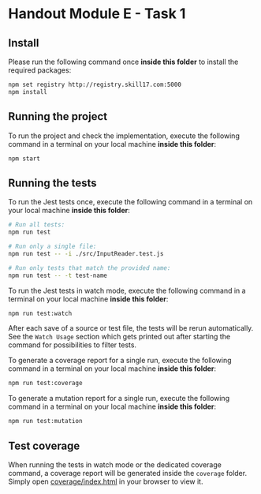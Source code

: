 # Handout Module E - Task 1

## Install

Please run the following command once **inside this folder** to install the required packages:

```bash
npm set registry http://registry.skill17.com:5000
npm install
```

## Running the project

To run the project and check the implementation, execute the following command in a terminal on your local machine **inside this folder**:

```bash
npm start
```

## Running the tests

To run the Jest tests once, execute the following command in a terminal on your local machine **inside this folder**:

```bash
# Run all tests:
npm run test

# Run only a single file:
npm run test -- -i ./src/InputReader.test.js

# Run only tests that match the provided name:
npm run test -- -t test-name
```

To run the Jest tests in watch mode, execute the following command in a terminal on your local machine **inside this folder**:

```bash
npm run test:watch
```

After each save of a source or test file, the tests will be rerun automatically.
See the `Watch Usage` section which gets printed out after starting the command for possibilities to filter tests.

To generate a coverage report for a single run, execute the following command in a terminal on your local machine **inside this folder**:

```bash
npm run test:coverage
```

To generate a mutation report for a single run, execute the following command in a terminal on your local machine **inside this folder**:

```bash
npm run test:mutation
```

## Test coverage

When running the tests in watch mode or the dedicated coverage command, a coverage report will be generated inside the `coverage` folder.
Simply open [coverage/index.html](./coverage/index.html) in your browser to view it.
